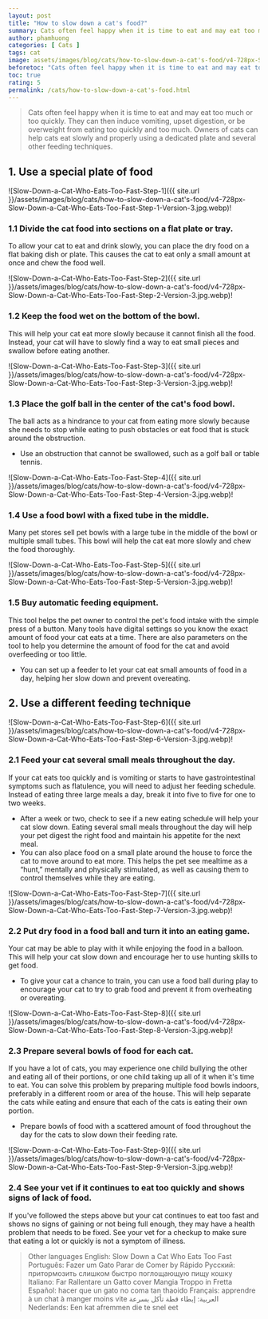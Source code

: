 ```yaml
---
layout: post
title: "How to slow down a cat's food?"
summary: Cats often feel happy when it is time to eat and may eat too much or too quickly. They can then induce vomiting, upset digestion, or be overweight from eating too quickly and too much. Owners of cats can help cats eat slowly and properly using a dedicated plate and several other feeding techniques.
author: phamhuong
categories: [ Cats ]
tags: cat
image: assets/images/blog/cats/how-to-slow-down-a-cat's-food/v4-728px-Slow-Down-a-Cat-Who-Eats-Too-Fast-Step-9-Version-3.jpg.webp
beforetoc: "Cats often feel happy when it is time to eat and may eat too much or too quickly. They can then induce vomiting, upset digestion, or be overweight from eating too quickly and too much. Owners of cats can help cats eat slowly and properly using a dedicated plate and several other feeding techniques."
toc: true
rating: 5
permalink: /cats/how-to-slow-down-a-cat's-food.html
---
```


> Cats often feel happy when it is time to eat and may eat too much or too quickly. They can then induce vomiting, upset digestion, or be overweight from eating too quickly and too much. Owners of cats can help cats eat slowly and properly using a dedicated plate and several other feeding techniques.

## 1. Use a special plate of food

![Slow-Down-a-Cat-Who-Eats-Too-Fast-Step-1]({{ site.url }}/assets/images/blog/cats/how-to-slow-down-a-cat's-food/v4-728px-Slow-Down-a-Cat-Who-Eats-Too-Fast-Step-1-Version-3.jpg.webp)!

### 1.1 Divide the cat food into sections on a flat plate or tray. 

To allow your cat to eat and drink slowly, you can place the dry food on a flat baking dish or plate. This causes the cat to eat only a small amount at once and chew the food well.

![Slow-Down-a-Cat-Who-Eats-Too-Fast-Step-2]({{ site.url }}/assets/images/blog/cats/how-to-slow-down-a-cat's-food/v4-728px-Slow-Down-a-Cat-Who-Eats-Too-Fast-Step-2-Version-3.jpg.webp)!

### 1.2 Keep the food wet on the bottom of the bowl. 

This will help your cat eat more slowly because it cannot finish all the food. Instead, your cat will have to slowly find a way to eat small pieces and swallow before eating another. 

![Slow-Down-a-Cat-Who-Eats-Too-Fast-Step-3]({{ site.url }}/assets/images/blog/cats/how-to-slow-down-a-cat's-food/v4-728px-Slow-Down-a-Cat-Who-Eats-Too-Fast-Step-3-Version-3.jpg.webp)!

### 1.3 Place the golf ball in the center of the cat's food bowl. 

The ball acts as a hindrance to your cat from eating more slowly because she needs to stop while eating to push obstacles or eat food that is stuck around the obstruction.
- Use an obstruction that cannot be swallowed, such as a golf ball or table tennis.

![Slow-Down-a-Cat-Who-Eats-Too-Fast-Step-4]({{ site.url }}/assets/images/blog/cats/how-to-slow-down-a-cat's-food/v4-728px-Slow-Down-a-Cat-Who-Eats-Too-Fast-Step-4-Version-3.jpg.webp)!

### 1.4 Use a food bowl with a fixed tube in the middle. 

Many pet stores sell pet bowls with a large tube in the middle of the bowl or multiple small tubes. This bowl will help the cat eat more slowly and chew the food thoroughly.

![Slow-Down-a-Cat-Who-Eats-Too-Fast-Step-5]({{ site.url }}/assets/images/blog/cats/how-to-slow-down-a-cat's-food/v4-728px-Slow-Down-a-Cat-Who-Eats-Too-Fast-Step-5-Version-3.jpg.webp)!

### 1.5 Buy automatic feeding equipment. 

This tool helps the pet owner to control the pet's food intake with the simple press of a button. Many tools have digital settings so you know the exact amount of food your cat eats at a time. There are also parameters on the tool to help you determine the amount of food for the cat and avoid overfeeding or too little.
- You can set up a feeder to let your cat eat small amounts of food in a day, helping her slow down and prevent overeating.

## 2. Use a different feeding technique

![Slow-Down-a-Cat-Who-Eats-Too-Fast-Step-6]({{ site.url }}/assets/images/blog/cats/how-to-slow-down-a-cat's-food/v4-728px-Slow-Down-a-Cat-Who-Eats-Too-Fast-Step-6-Version-3.jpg.webp)!

### 2.1 Feed your cat several small meals throughout the day. 

If your cat eats too quickly and is vomiting or starts to have gastrointestinal symptoms such as flatulence, you will need to adjust her feeding schedule. Instead of eating three large meals a day, break it into five to five for one to two weeks.
- After a week or two, check to see if a new eating schedule will help your cat slow down. Eating several small meals throughout the day will help your pet digest the right food and maintain his appetite for the next meal.
- You can also place food on a small plate around the house to force the cat to move around to eat more. This helps the pet see mealtime as a “hunt,” mentally and physically stimulated, as well as causing them to control themselves while they are eating. 

![Slow-Down-a-Cat-Who-Eats-Too-Fast-Step-7]({{ site.url }}/assets/images/blog/cats/how-to-slow-down-a-cat's-food/v4-728px-Slow-Down-a-Cat-Who-Eats-Too-Fast-Step-7-Version-3.jpg.webp)!

### 2.2 Put dry food in a food ball and turn it into an eating game. 

Your cat may be able to play with it while enjoying the food in a balloon. This will help your cat slow down and encourage her to use hunting skills to get food.
- To give your cat a chance to train, you can use a food ball during play to encourage your cat to try to grab food and prevent it from overheating or overeating.

![Slow-Down-a-Cat-Who-Eats-Too-Fast-Step-8]({{ site.url }}/assets/images/blog/cats/how-to-slow-down-a-cat's-food/v4-728px-Slow-Down-a-Cat-Who-Eats-Too-Fast-Step-8-Version-3.jpg.webp)!

### 2.3 Prepare several bowls of food for each cat. 

If you have a lot of cats, you may experience one child bullying the other and eating all of their portions, or one child taking up all of it when it's time to eat. You can solve this problem by preparing multiple food bowls indoors, preferably in a different room or area of ​​the house. This will help separate the cats while eating and ensure that each of the cats is eating their own portion. 
- Prepare bowls of food with a scattered amount of food throughout the day for the cats to slow down their feeding rate.

![Slow-Down-a-Cat-Who-Eats-Too-Fast-Step-9]({{ site.url }}/assets/images/blog/cats/how-to-slow-down-a-cat's-food/v4-728px-Slow-Down-a-Cat-Who-Eats-Too-Fast-Step-9-Version-3.jpg.webp)!

### 2.4 See your vet if it continues to eat too quickly and shows signs of lack of food. 

If you've followed the steps above but your cat continues to eat too fast and shows no signs of gaining or not being full enough, they may have a health problem that needs to be fixed. See your vet for a checkup to make sure that eating a lot or quickly is not a symptom of illness. 

> Other languages
English: Slow Down a Cat Who Eats Too Fast Português: Fazer um Gato Parar de Comer by Rápido Русский: притормозить слишком быстро поглощающую пищу кошку Italiano: Far Rallentare un Gatto cover Mangia Troppo in Fretta Español: hacer que un gato no coma tan thaoido Français: apprendre à un chat à manger moins vite العربية: إبطاء قطة تأكل بسرعة Nederlands: Een kat afremmen die te snel eet
